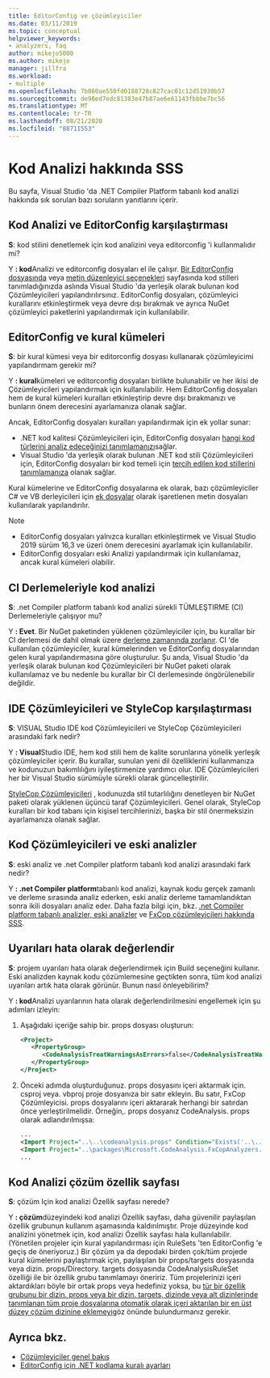 ```yaml
---
title: EditorConfig ve çözümleyiciler
ms.date: 03/11/2019
ms.topic: conceptual
helpviewer_keywords:
- analyzers, faq
author: mikejo5000
ms.author: mikejo
manager: jillfra
ms.workload:
- multiple
ms.openlocfilehash: 7b060ae550fd0188728c827cac01c12d51930b57
ms.sourcegitcommit: de98ed7edc81383e47b87ae6e61143fbbbe7bc56
ms.translationtype: MT
ms.contentlocale: tr-TR
ms.lasthandoff: 08/21/2020
ms.locfileid: "88711553"
---
```

# <a name="code-analysis-faq"></a>Kod Analizi hakkında SSS

Bu sayfa, Visual Studio 'da .NET Compiler Platform tabanlı kod analizi hakkında sık sorulan bazı soruların yanıtlarını içerir.

## <a name="code-analysis-versus-editorconfig"></a>Kod Analizi ve EditorConfig karşılaştırması

**S**: kod stilini denetlemek için kod analizini veya editorconfig 'i kullanmalıdır mi?

Y **: kod**Analizi ve editorconfig dosyaları el ile çalışır. [Bir EditorConfig dosyasında](../ide/editorconfig-code-style-settings-reference.md) veya [metin düzenleyici seçenekleri](../ide/code-styles-and-code-cleanup.md) sayfasında kod stilleri tanımladığınızda aslında Visual Studio 'da yerleşik olarak bulunan kod Çözümleyicileri yapılandırılırsınız. EditorConfig dosyaları, çözümleyici kurallarını etkinleştirmek veya devre dışı bırakmak ve ayrıca NuGet çözümleyici paketlerini yapılandırmak için kullanılabilir.

## <a name="editorconfig-versus-rule-sets"></a>EditorConfig ve kural kümeleri

**S**: bir kural kümesi veya bir editorconfig dosyası kullanarak çözümleyicimi yapılandırmam gerekir mi?

Y **: kural**kümeleri ve editorconfig dosyaları birlikte bulunabilir ve her ikisi de Çözümleyicileri yapılandırmak için kullanılabilir. Hem EditorConfig dosyaları hem de kural kümeleri kuralları etkinleştirip devre dışı bırakmanızı ve bunların önem derecesini ayarlamanıza olanak sağlar.

Ancak, EditorConfig dosyaları kuralları yapılandırmak için ek yollar sunar:

- .NET kod kalitesi Çözümleyicileri için, EditorConfig dosyaları [hangi kod türlerini analiz edeceğinizi tanımlamanızı](fxcop-analyzer-options.md)sağlar.
- Visual Studio 'da yerleşik olarak bulunan .NET kod stili Çözümleyicileri için, EditorConfig dosyaları bir kod temeli için [tercih edilen kod stillerini tanımlamanıza](../ide/editorconfig-code-style-settings-reference.md) olanak sağlar.

Kural kümelerine ve EditorConfig dosyalarına ek olarak, bazı çözümleyiciler C# ve VB derleyicileri için [ek dosyalar](../ide/build-actions.md#build-action-values) olarak işaretlenen metin dosyaları kullanılarak yapılandırılır.

> [!NOTE]
> - EditorConfig dosyaları yalnızca kuralları etkinleştirmek ve Visual Studio 2019 sürüm 16,3 ve üzeri önem derecesini ayarlamak için kullanılabilir.
> - EditorConfig dosyaları eski Analizi yapılandırmak için kullanılamaz, ancak kural kümeleri olabilir.

## <a name="code-analysis-in-ci-builds"></a>CI Derlemeleriyle kod analizi

**S**: .net Compiler platform tabanlı kod analizi sürekli TÜMLEŞTIRME (CI) Derlemeleriyle çalışıyor mu?

Y **: Evet**. Bir NuGet paketinden yüklenen çözümleyiciler için, bu kurallar bir CI derlemesi de dahil olmak üzere [derleme zamanında zorlanır](roslyn-analyzers-overview.md#build-errors). CI 'de kullanılan çözümleyiciler, kural kümelerinden ve EditorConfig dosyalarından gelen kural yapılandırmasına göre oluşturulur. Şu anda, Visual Studio 'da yerleşik olarak bulunan kod Çözümleyicileri bir NuGet paketi olarak kullanılamaz ve bu nedenle bu kurallar bir CI derlemesinde öngörülenebilir değildir.

## <a name="ide-analyzers-versus-stylecop"></a>IDE Çözümleyicileri ve StyleCop karşılaştırması

**S**: VISUAL Studio IDE kod Çözümleyicileri ve StyleCop Çözümleyicileri arasındaki fark nedir?

Y **: Visual**Studio IDE, hem kod stili hem de kalite sorunlarına yönelik yerleşik çözümleyiciler içerir. Bu kurallar, sunulan yeni dil özelliklerini kullanmanıza ve kodunuzun bakımlılığını iyileştirmenize yardımcı olur. IDE Çözümleyicileri her bir Visual Studio sürümüyle sürekli olarak güncelleştirilir.

[StyleCop Çözümleyicileri](https://github.com/DotNetAnalyzers/StyleCopAnalyzers) , kodunuzda stil tutarlılığını denetleyen bir NuGet paketi olarak yüklenen üçüncü taraf Çözümleyicileri. Genel olarak, StyleCop kuralları bir kod tabanı için kişisel tercihlerinizi, başka bir stil önermeksizin ayarlamanıza olanak sağlar.

## <a name="code-analyzers-versus-legacy-analysis"></a>Kod Çözümleyicileri ve eski analizler

**S**: eski analiz ve .net Compiler platform tabanlı kod analizi arasındaki fark nedir?

Y **: .net Compiler platform**tabanlı kod analizi, kaynak kodu gerçek zamanlı ve derleme sırasında analiz ederken, eski analiz derleme tamamlandıktan sonra ikili dosyaları analiz eder. Daha fazla bilgi için, bkz. [.net Compiler platform tabanlı analizler, eski analizler](roslyn-analyzers-overview.md#source-code-analysis-versus-legacy-analysis) ve [FxCop çözümleyicileri hakkında SSS](fxcop-analyzers-faq.md).

## <a name="treat-warnings-as-errors"></a>Uyarıları hata olarak değerlendir

**S**: projem uyarıları hata olarak değerlendirmek için Build seçeneğini kullanır. Eski analizden kaynak kodu çözümlemesine geçtikten sonra, tüm kod analizi uyarıları artık hata olarak görünür. Bunun nasıl önleyebilirim?

Y **: kod**Analizi uyarılarının hata olarak değerlendirilmesini engellemek için şu adımları izleyin:

  1. Aşağıdaki içeriğe sahip bir. props dosyası oluşturun:

     ```xml
     <Project>
        <PropertyGroup>
           <CodeAnalysisTreatWarningsAsErrors>false</CodeAnalysisTreatWarningsAsErrors>
        </PropertyGroup>
     </Project>
     ```

  2. Önceki adımda oluşturduğunuz. props dosyasını içeri aktarmak için. csproj veya. vbproj proje dosyanıza bir satır ekleyin. Bu satır, FxCop Çözümleyicisi. props dosyalarını içeri aktararak herhangi bir satırdan önce yerleştirilmelidir. Örneğin,. props dosyanız CodeAnalysis. props olarak adlandırılmışsa:

     ```xml
     ...
     <Import Project="..\..\codeanalysis.props" Condition="Exists('..\..\codeanalysis.props')" />
     <Import Project="..\packages\Microsoft.CodeAnalysis.FxCopAnalyzers.2.6.5\build\Microsoft.CodeAnalysis.FxCopAnalyzers.props" Condition="Exists('..\packages\Microsoft.CodeAnalysis.FxCopAnalyzers.2.6.5\build\Microsoft.CodeAnalysis.FxCopAnalyzers.props')" />
     ...
     ```

## <a name="code-analysis-solution-property-page"></a>Kod Analizi çözüm özellik sayfası

**S**: çözüm Için kod analizi Özellik sayfası nerede?

Y **: çözüm**düzeyindeki kod analizi Özellik sayfası, daha güvenilir paylaşılan özellik grubunun kullanım aşamasında kaldırılmıştır. Proje düzeyinde kod analizini yönetmek için, kod analizi Özellik sayfası hala kullanılabilir. (Yönetilen projeler için kural yapılandırması için RuleSets 'ten EditorConfig 'e geçiş de öneriyoruz.)  Bir çözüm ya da depodaki birden çok/tüm projede kural kümelerini paylaştırmak için, paylaşılan bir props/targets dosyasında veya dizin. props/Directory. targets dosyasında CodeAnalysisRuleSet özelliği ile bir özellik grubu tanımlamayı öneririz. Tüm projelerinizi içeri aktardıkları böyle bir ortak props veya hedefiniz yoksa, bu [tür bir özellik grubunu bir dizin. props veya bir dizin. targets, dizinde veya alt dizinlerinde tanımlanan tüm proje dosyalarına otomatik olarak içeri aktarılan bir en üst düzey çözüm dizinine eklemeyi](https://docs.microsoft.com/visualstudio/msbuild/customize-your-build?directorybuildprops-and-directorybuildtargets)göz önünde bulundurmanız gerekir.

## <a name="see-also"></a>Ayrıca bkz.

- [Çözümleyiciler genel bakış](roslyn-analyzers-overview.md)
- [EditorConfig için .NET kodlama kuralı ayarları](../ide/editorconfig-code-style-settings-reference.md)
